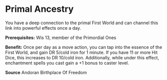 ﻿---
cssclass: [feats]

---
# Primal Ancestry

You have a deep connection to the primal First World and can channel this link into powerful effects once a day.

**Prerequisites:** Wis 13, member of the Primordial Ones

**Benefit:** Once per day as a move action, you can tap into the essence of the First World, and gain DR 5/cold iron for 1 minute. If you have 11 or more Hit Dice, this increases to DR 10/cold iron. Additionally, while under this effect, enchantment spells you cast gain a +1 bonus to caster level.

**Source** Andoran Birthplace Of Freedom